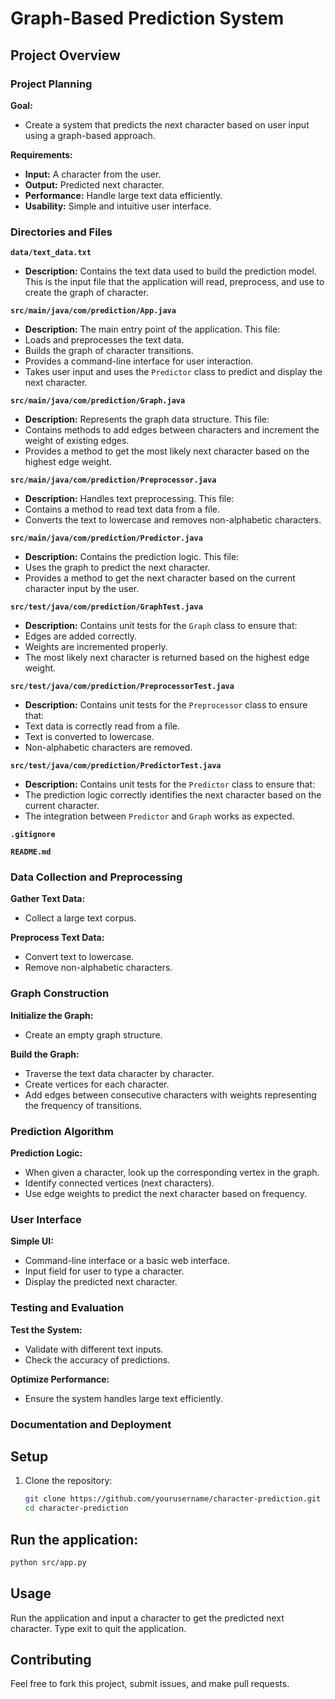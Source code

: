 # Graph-Based Prediction System

## Project Overview

### Project Planning

**Goal:**
- Create a system that predicts the next character based on user input using a graph-based approach.

**Requirements:**
- **Input:** A character from the user.
- **Output:** Predicted next character.
- **Performance:** Handle large text data efficiently.
- **Usability:** Simple and intuitive user interface.
  

### Directories and Files

**`data/text_data.txt`**
  - **Description:** Contains the text data used to build the prediction model. This is the input file that the application will read, preprocess, and use to create the graph of character.

**`src/main/java/com/prediction/App.java`**
  - **Description:** The main entry point of the application. This file:
  - Loads and preprocesses the text data.
  - Builds the graph of character transitions.
  - Provides a command-line interface for user interaction.
  - Takes user input and uses the `Predictor` class to predict and display the next character.

**`src/main/java/com/prediction/Graph.java`**
  - **Description:** Represents the graph data structure. This file:
  - Contains methods to add edges between characters and increment the weight of existing edges.
  - Provides a method to get the most likely next character based on the highest edge weight.

**`src/main/java/com/prediction/Preprocessor.java`**
  - **Description:** Handles text preprocessing. This file:
  - Contains a method to read text data from a file.
  - Converts the text to lowercase and removes non-alphabetic characters.

**`src/main/java/com/prediction/Predictor.java`**
  - **Description:** Contains the prediction logic. This file:
  - Uses the graph to predict the next character.
  - Provides a method to get the next character based on the current character input by the user.

**`src/test/java/com/prediction/GraphTest.java`**
  - **Description:** Contains unit tests for the `Graph` class to ensure that:
  - Edges are added correctly.
  - Weights are incremented properly.
  - The most likely next character is returned based on the highest edge weight.

**`src/test/java/com/prediction/PreprocessorTest.java`**
  - **Description:** Contains unit tests for the `Preprocessor` class to ensure that:
  - Text data is correctly read from a file.
  - Text is converted to lowercase.
  - Non-alphabetic characters are removed.

**`src/test/java/com/prediction/PredictorTest.java`**
  - **Description:** Contains unit tests for the `Predictor` class to ensure that:
  - The prediction logic correctly identifies the next character based on the current character.
  - The integration between `Predictor` and `Graph` works as expected.

**`.gitignore`**

**`README.md`**

### Data Collection and Preprocessing

**Gather Text Data:**
- Collect a large text corpus.

**Preprocess Text Data:**
- Convert text to lowercase.
- Remove non-alphabetic characters.

### Graph Construction

**Initialize the Graph:**
- Create an empty graph structure.

**Build the Graph:**
- Traverse the text data character by character.
- Create vertices for each character.
- Add edges between consecutive characters with weights representing the frequency of transitions.

### Prediction Algorithm

**Prediction Logic:**
- When given a character, look up the corresponding vertex in the graph.
- Identify connected vertices (next characters).
- Use edge weights to predict the next character based on frequency.

### User Interface

**Simple UI:**
- Command-line interface or a basic web interface.
- Input field for user to type a character.
- Display the predicted next character.

### Testing and Evaluation

**Test the System:**
- Validate with different text inputs.
- Check the accuracy of predictions.

**Optimize Performance:**
- Ensure the system handles large text efficiently.

### Documentation and Deployment


## Setup

1. Clone the repository:
   ```sh
   git clone https://github.com/yourusername/character-prediction.git
   cd character-prediction
   ```
## Run the application:
   ```sh
  python src/app.py
  ```

## Usage
  Run the application and input a character to get the predicted next character.
  Type exit to quit the application.

## Contributing
  Feel free to fork this project, submit issues, and make pull requests.
